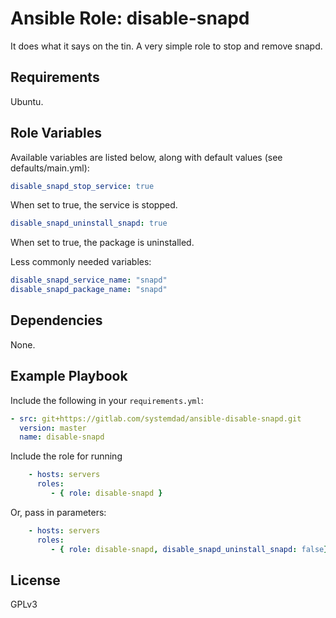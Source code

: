 Ansible Role: disable-snapd
=========

It does what it says on the tin. A very simple role to stop and remove snapd.

Requirements
------------

Ubuntu.

Role Variables
--------------

Available variables are listed below, along with default values (see defaults/main.yml):

```yaml
disable_snapd_stop_service: true
```

When set to true, the service is stopped.


```yaml
disable_snapd_uninstall_snapd: true
```

When set to true, the package is uninstalled.


Less commonly needed variables:

```yaml
disable_snapd_service_name: "snapd"
disable_snapd_package_name: "snapd"
```

Dependencies
------------

None.

Example Playbook
----------------

Include the following in your `requirements.yml`:

```yaml
- src: git+https://gitlab.com/systemdad/ansible-disable-snapd.git
  version: master
  name: disable-snapd
```

Include the role for running

```yaml
    - hosts: servers
      roles:
         - { role: disable-snapd }
```

Or, pass in parameters:

```yaml
    - hosts: servers
      roles:
         - { role: disable-snapd, disable_snapd_uninstall_snapd: false}
```

License
-------

GPLv3
